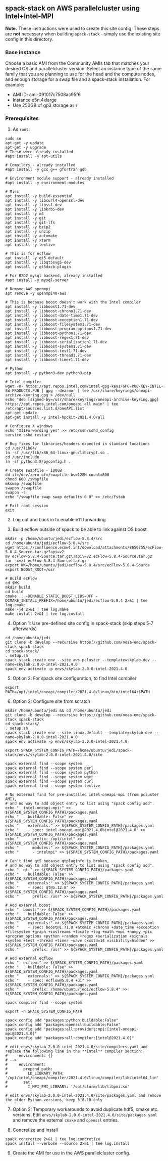 ## spack-stack on AWS parallelcluster using Intel+Intel-MPI

**Note.** These instructions were used to create this site config. These steps are **not** necessary when building ``spack-stack`` - simply use the existing site config in this directory.

### Base instance
Choose a basic AMI from the Community AMIs tab that matches your desired OS and parallelcluster version. Select an instance type of the same family that you are planning to use for the head and the compute nodes, and enough storage for a swap file and a spack-stack installation. For example:
- AMI ID: ami-091017c7508ac95f6
- Instance c5n.4xlarge
- Use 250GB of gp3 storage as /

### Prerequisites
1. As `root`:
```
sudo su
apt-get -y update
apt-get -y upgrade
# These were already installed
#apt install -y apt-utils

# Compilers - already installed
#apt install -y gcc g++ gfortran gdb

# Environment module support - already installed
#apt install -y environment-modules

# Misc
apt install -y build-essential
apt install -y libcurl4-openssl-dev
apt install -y libssl-dev
apt install -y libkrb5-dev
apt install -y m4
apt install -y git
apt install -y git-lfs
apt install -y bzip2
apt install -y unzip
apt install -y automake
apt install -y xterm
apt install -y texlive

# This is for ecflow
apt install -y qt5-default
apt install -y libqt5svg5-dev
apt install -y qt5dxcb-plugin

# For R2D2 mysql backend, already installed
#apt install -y mysql-server

# Remove AWS openmpi
apt remove -y openmpi40-aws

# This is because boost doesn't work with the Intel compiler
apt install -y libboost1.71-dev
apt install -y libboost-chrono1.71-dev
apt install -y libboost-date-time1.71-dev
apt install -y libboost-exception1.71-dev
apt install -y libboost-filesystem1.71-dev
apt install -y libboost-program-options1.71-dev
apt install -y libboost-python1.71-dev
apt install -y libboost-regex1.71-dev
apt install -y libboost-serialization1.71-dev
apt install -y libboost-system1.71-dev
apt install -y libboost-test1.71-dev
apt install -y libboost-thread1.71-dev
apt install -y libboost-timer1.71-dev

# Python
apt install -y python3-dev python3-pip

# Intel compiler
wget -O- https://apt.repos.intel.com/intel-gpg-keys/GPG-PUB-KEY-INTEL-SW-PRODUCTS.PUB | gpg --dearmor | tee /usr/share/keyrings/oneapi-archive-keyring.gpg > /dev/null
echo "deb [signed-by=/usr/share/keyrings/oneapi-archive-keyring.gpg] https://apt.repos.intel.com/oneapi all main" | tee /etc/apt/sources.list.d/oneAPI.list 
apt-get update
apt-get install -y intel-hpckit-2021.4.0/all

# Configure X windows
echo "X11Forwarding yes" >> /etc/ssh/sshd_config
service sshd restart

# Bug fixes for libraries/headers expected in standard locations
cd /usr/lib64/
ln -sf /usr/lib/x86_64-linux-gnu/libcrypt.so .
cd /usr/include
ln -sf python3.8/pyconfig.h .

# Create swapfile - 100GB
dd if=/dev/zero of=/swapfile bs=128M count=800
chmod 600 /swapfile
mkswap /swapfile
swapon /swapfile
swapon -s
echo "/swapfile swap swap defaults 0 0" >> /etc/fstab

# Exit root session
exit
```

2. Log out and back in to enable x11 forwarding

3. Build ecflow outside of spack to be able to link against OS boost
```
mkdir -p /home/ubuntu/jedi/ecflow-5.8.4/src
cd /home/ubuntu/jedi/ecflow-5.8.4/src
wget https://confluence.ecmwf.int/download/attachments/8650755/ecFlow-5.8.4-Source.tar.gz?api=v2
mv ecFlow-5.8.4-Source.tar.gz\?api\=v2 ecFlow-5.8.4-Source.tar.gz
tar -xvzf ecFlow-5.8.4-Source.tar.gz
export WK=/home/ubuntu/jedi/ecflow-5.8.4/src/ecFlow-5.8.4-Source
export BOOST_ROOT=/usr

# Build ecFlow
cd $WK
mkdir build
cd build
cmake .. -DENABLE_STATIC_BOOST_LIBS=OFF -DCMAKE_INSTALL_PREFIX=/home/ubuntu/jedi/ecflow-5.8.4 2>&1 | tee log.cmake
make -j4 2>&1 | tee log.make
make install 2>&1 | tee log.install
```
4. Option 1: Use pre-defined site config in spack-stack (skip steps 5-7 afterwards)
```
cd /home/ubuntu/jedi
git clone -b develop --recursive https://github.com/noaa-emc/spack-stack spack-stack
cd spack-stack/
. setup.sh
spack stack create env --site aws-pcluster --template=skylab-dev --name=skylab-2.0.0-intel-2021.4.0
spack env activate -p envs/skylab-2.0.0-intel-2021.4.0
```
5. Option 2: For spack site configuration, to find Intel compiler
```
export PATH=/opt/intel/oneapi/compiler/2021.4.0/linux/bin/intel64:$PATH
```

6. Option 2: Configure site from scratch
```
mkdir /home/ubuntu/jedi && cd /home/ubuntu/jedi
git clone -b develop --recursive https://github.com/noaa-emc/spack-stack spack-stack
cd spack-stack/
. setup.sh
spack stack create env --site linux.default --template=skylab-dev --name=skylab-2.0.0-intel-2021.4.0
spack env activate -p envs/skylab-2.0.0-intel-2021.4.0

export SPACK_SYSTEM_CONFIG_PATH=/home/ubuntu/jedi/spack-stack/envs/skylab-2.0.0-intel-2021.4.0/site

spack external find --scope system
spack external find --scope system perl
spack external find --scope system python
spack external find --scope system wget
spack external find --scope system curl
spack external find --scope system texlive

# No external find for pre-installed intel-oneapi-mpi (from pcluster AMI),
# and no way to add object entry to list using "spack config add".
echo "  intel-oneapi-mpi:" >> ${SPACK_SYSTEM_CONFIG_PATH}/packages.yaml
echo "    buildable: False" >> ${SPACK_SYSTEM_CONFIG_PATH}/packages.yaml
echo "    externals:" >> ${SPACK_SYSTEM_CONFIG_PATH}/packages.yaml
echo "    - spec: intel-oneapi-mpi@2021.4.0%intel@2021.4.0" >> ${SPACK_SYSTEM_CONFIG_PATH}/packages.yaml
echo "      prefix: /opt/intel" >> ${SPACK_SYSTEM_CONFIG_PATH}/packages.yaml
echo "      modules:" >> ${SPACK_SYSTEM_CONFIG_PATH}/packages.yaml
echo "      - intelmpi" >> ${SPACK_SYSTEM_CONFIG_PATH}/packages.yaml

# Can't find qt5 because qtpluginfo is broken,
# and no way to add object entry to list using "spack config add".
echo "  qt:" >> ${SPACK_SYSTEM_CONFIG_PATH}/packages.yaml
echo "    buildable: False" >> ${SPACK_SYSTEM_CONFIG_PATH}/packages.yaml
echo "    externals:" >> ${SPACK_SYSTEM_CONFIG_PATH}/packages.yaml
echo "    - spec: qt@5.12.8" >> ${SPACK_SYSTEM_CONFIG_PATH}/packages.yaml
echo "      prefix: /usr" >> ${SPACK_SYSTEM_CONFIG_PATH}/packages.yaml

# Add external boost
echo "  boost:" >> ${SPACK_SYSTEM_CONFIG_PATH}/packages.yaml
echo "    buildable: False" >> ${SPACK_SYSTEM_CONFIG_PATH}/packages.yaml
echo "    externals:" >> ${SPACK_SYSTEM_CONFIG_PATH}/packages.yaml
echo "    - spec: boost@1.71.0 +atomic +chrono +date_time +exception +filesystem +graph +iostreams +locale +log +math +mpi +numpy +pic +program_options +python +random +regex +serialization +signals +system +test +thread +timer ~wave cxxstd=14 visibility=hidden" >> ${SPACK_SYSTEM_CONFIG_PATH}/packages.yaml
echo "      prefix: /usr" >> ${SPACK_SYSTEM_CONFIG_PATH}/packages.yaml

# Add external ecflow
echo "  ecflow:" >> ${SPACK_SYSTEM_CONFIG_PATH}/packages.yaml
echo "    buildable: False" >> ${SPACK_SYSTEM_CONFIG_PATH}/packages.yaml
echo "    externals:" >> ${SPACK_SYSTEM_CONFIG_PATH}/packages.yaml
echo "    - spec: ecflow@5.8.4 +ui" >> ${SPACK_SYSTEM_CONFIG_PATH}/packages.yaml
echo "      prefix: /home/ubuntu/jedi/ecflow-5.8.4" >> ${SPACK_SYSTEM_CONFIG_PATH}/packages.yaml

spack compiler find --scope system

export -n SPACK_SYSTEM_CONFIG_PATH

spack config add "packages:python:buildable:False"
spack config add "packages:openssl:buildable:False"
spack config add "packages:all:providers:mpi:[intel-oneapi-mpi@2021.4.0]"
spack config add "packages:all:compiler:[intel@2021.4.0]"

# edit envs/skylab-2.0.0-intel-2021.4.0/site/compilers.yaml and replace the following line in the **Intel** compiler section:
#     environment: {}
# -->
#     environment:
#       prepend_path:
#         LD_LIBRARY_PATH: '/opt/intel/oneapi/compiler/2021.4.0/linux/compiler/lib/intel64_lin'
#       set:
#         I_MPI_PMI_LIBRARY: '/opt/slurm/lib/libpmi.so'

# edit envs/skylab-2.0.0-intel-2021.4.0/site/packages.yaml and remove the older Python versions, keep 3.8.10 only
```

7. Option 2: Temporary workarounds to avoid duplicate hdf5, cmake etc. versions. Edit ``envs/skylab-2.0.0-intel-2021.4.0/site/packages.yaml`` and remove the external ``cmake`` and ``openssl`` entries.

8. Concretize and install
```
spack concretize 2>&1 | tee log.concretize
spack install --verbose --source 2>&1 | tee log.install
```
9. Create the AMI for use in the AWS parallelcluster config.
